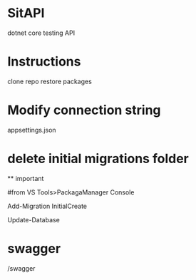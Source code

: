# SitAPI
dotnet core testing API

# Instructions
clone repo
restore packages

# Modify connection string 
appsettings.json

# delete initial migrations folder
** important

#from VS 
Tools>PackagaManager Console

 Add-Migration InitialCreate
 
 Update-Database
 
 # swagger
 /swagger
